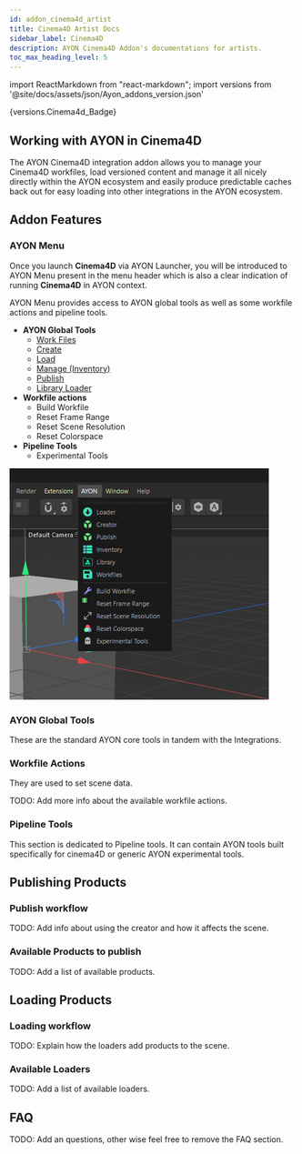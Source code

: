 ```yaml
---
id: addon_cinema4d_artist
title: Cinema4D Artist Docs
sidebar_label: Cinema4D
description: AYON Cinema4D Addon's documentations for artists.
toc_max_heading_level: 5
---
```


import ReactMarkdown from "react-markdown";
import versions from '@site/docs/assets/json/Ayon_addons_version.json'

<ReactMarkdown>
{versions.Cinema4d_Badge}
</ReactMarkdown>


## Working with AYON in Cinema4D

The AYON Cinema4D integration addon allows you to manage your Cinema4D workfiles, load versioned content and manage it all nicely directly within the AYON ecosystem and easily produce predictable caches back out for easy loading into other integrations in the AYON ecosystem.

## Addon Features

### AYON Menu

Once you launch **Cinema4D** via AYON Launcher, you will be introduced to AYON Menu present in the menu header which is also a clear indication of running **Cinema4D** in AYON context.

AYON Menu provides access to AYON global tools as well as some workfile actions and pipeline tools.

<div class="row markdown">
<div class="col">

- **AYON Global Tools**
  - [Work Files](artist_tools_workfiles.md)
  - [Create](artist_tools_creator.md)
  - [Load](artist_tools_loader.md)
  - [Manage (Inventory)](artist_tools_inventory.md)
  - [Publish](artist_tools_publisher.md)
  - [Library Loader](artist_tools_library_loader.md)
- **Workfile actions**
  - Build Workfile
  - Reset Frame Range
  - Reset Scene Resolution
  - Reset Colorspace
- **Pipeline Tools**
  - Experimental Tools

</div>
<div class="col">

![](assets/cinema4d/artist/AYON_menu.png)

</div>
</div>

### AYON Global Tools

These are the standard AYON core tools in tandem with the Integrations.

### Workfile Actions

They are used to set scene data.

TODO: Add more info about the available workfile actions.

### Pipeline Tools

This section is dedicated to Pipeline tools. 
It can contain AYON tools built specifically for cinema4D or generic AYON experimental tools.

## Publishing Products
### Publish workflow

TODO: Add info about using the creator and how it affects the scene.

### Available Products to publish

TODO: Add a list of available products.

## Loading Products
### Loading workflow

TODO: Explain how the loaders add products to the scene.

### Available Loaders

TODO: Add a list of available loaders.

## FAQ

TODO: Add an questions, other wise feel free to remove the FAQ section.
